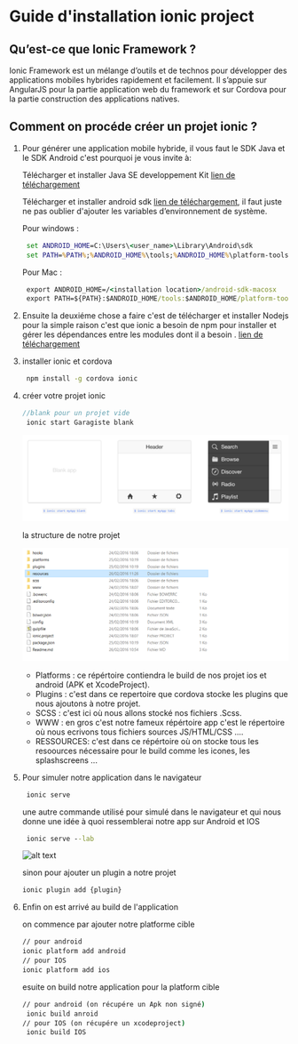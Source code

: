 # Guide d'installation ionic project
##  Qu’est-ce que Ionic Framework ?

 Ionic Framework est un mélange d’outils et de technos pour développer des applications mobiles hybrides rapidement et facilement. Il s’appuie sur AngularJS pour la partie application web du framework et sur Cordova  pour la partie construction des applications natives. 
##  Comment on procéde créer un projet ionic ? 
1. Pour générer une application mobile hybride, il vous faut le SDK Java et le SDK Android c'est pourquoi je vous invite à:

     Télécharger et installer Java SE developpement Kit    [lien de téléchargement](http://www.oracle.com/technetwork/java/javase/downloads/jdk7-downloads-1880260.html) 
     
    Télécharger et installer android sdk   [lien de téléchargement](http://developer.android.com/sdk/index.html#Othe), 
    il faut juste ne pas oublier d'ajouter les variables d’environnement de système.
    
    Pour windows :
    ```cmd
     set ANDROID_HOME=C:\Users\<user_name>\Library\Android\sdk
     set PATH=%PATH%;%ANDROID_HOME%\tools;%ANDROID_HOME%\platform-tools
    ```
     Pour Mac :
    ```cmd
     export ANDROID_HOME=/<installation location>/android-sdk-macosx
     export PATH=${PATH}:$ANDROID_HOME/tools:$ANDROID_HOME/platform-tools
    ```
    
    
2. Ensuite la deuxiéme chose a faire c'est de télécharger et installer Nodejs pour la simple raison c'est que ionic a besoin de npm pour  installer et gérer les dépendances entre les modules dont il a besoin  . 
    [lien de téléchargement](https://nodejs.org/en/)
3. installer ionic et cordova 
    ```cmd
     npm install -g cordova ionic
    ```
4. créer votre projet ionic 

    ```javascript
    //blank pour un projet vide 
     ionic start Garagiste blank
    ```
   ![alt text](https://github.com/abouelaiz/ionic_project/blob/master/resources/start.PNG " Logo Title Text 1")
   
   la structure de notre projet 
   
      ![alt text](https://github.com/abouelaiz/ionic_project/blob/master/resources/structure.PNG " Logo Title Text 1")
    * Platforms : ce répértoire contiendra le build de nos projet ios et android (APK et XcodeProject).
    * Plugins   : c'est dans ce repertoire que cordova stocke les plugins que nous ajoutons à notre projet.
    * SCSS      : c'est ici où nous allons stocké nos fichiers .Scss.
    * WWW :      en gros c'est notre fameux répértoire app c'est le répertoire où nous ecrivons tous fichiers sources  JS/HTML/CSS ....
    * RESSOURCES: c'est dans ce répértoire où on stocke  tous les resoources nécessaire pour le build comme les icones,  les splashscreens ...
5. Pour simuler notre application dans le navigateur 

   ```cmd
    ionic serve
    ```
    une autre commande utilisé pour simulé dans le navigateur et qui nous donne une idée à quoi ressemblerai notre app sur Android et IOS
   ```cmd
    ionic serve --lab
    ```
    
    ![alt text](https://github.com/abouelaiz/ionic_project/blob/master/resources/lab.PNG "Logo Title Text 1")
     
     sinon pour ajouter un plugin a notre projet 
      ```cmd
    ionic plugin add {plugin}
    ```
     
6. Enfin on est arrivé  au  build   de l'application  

   on commence par ajouter notre platforme cible

    ```cmd
    // pour android
    ionic platform add android
    // pour IOS
    ionic platform add ios
    ```
    esuite on build notre application pour la platform cible

    ```cmd
    // pour android (on récupére un Apk non signé)
     ionic build anroid 
    // pour IOS (on récupére un xcodeproject)
     ionic build IOS
    ```    
    
